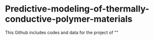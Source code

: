 # Predictive-modeling-of-thermally-conductive-polymer-materials
This Github includes codes and data for the project of ""
